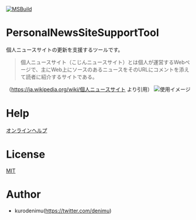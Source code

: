 [![MSBuild](https://github.com/kurodenimu/PersonalNewsSiteSupportTool/actions/workflows/ci.yaml/badge.svg)](https://github.com/kurodenimu/PersonalNewsSiteSupportTool/actions/workflows/ci.yaml)

# PersonalNewsSiteSupportTool
個人ニュースサイトの更新を支援するツールです。

>個人ニュースサイト（こじんニュースサイト）とは個人が運営するWebページで、主にWeb上にソースのあるニュースをそのURLにコメントを添えて読者に紹介するサイトである。

（https://ja.wikipedia.org/wiki/個人ニュースサイト より引用）
![使用イメージ](https://kurodenimu.github.io/PersonalNewsSiteSupportTool/pic/image.svg)

# Help
[オンラインヘルプ](https://kurodenimu.github.io/PersonalNewsSiteSupportTool/)

# License

[MIT](https://opensource.org/licenses/MIT)

# Author
* kurodenimu(https://twitter.com/denimu)
